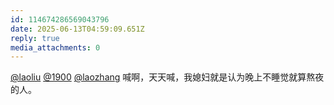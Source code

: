 ```yaml
---
id: 114674286569043796
date: 2025-06-13T04:59:09.651Z
reply: true
media_attachments: 0
---
```


[@laoliu](https://l22.org/@laoliu) [@1900](https://social.1900.live/@1900) [@laozhang](https://suo.si/@laozhang) 喊啊，天天喊，我媳妇就是认为晚上不睡觉就算熬夜的人。

